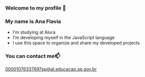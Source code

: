 ### Welcome to my profile  💙
### My name is Ana Flavia

* I'm studying at Alura
* I'm developing myself in the JavaScript language
* I use this space to organize and share my developed projects
### You can contact me📫
 00001076337697sp@al.educacao.sp.gov.br
